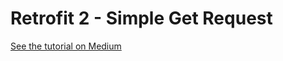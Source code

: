 # Retrofit 2 - Simple Get Request

[See the tutorial on Medium](https://medium.com/@pprathameshmore/retrofit-2-simple-get-request-beginner-guide-31c3fdc2affb)
